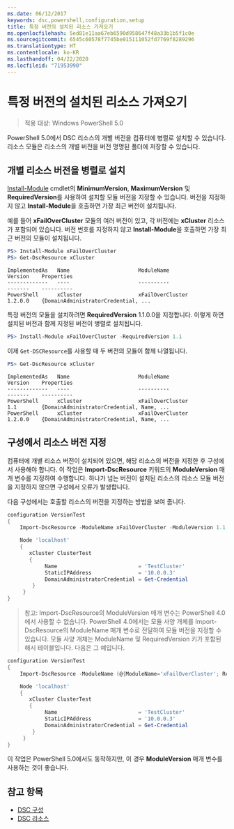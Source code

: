 ```yaml
---
ms.date: 06/12/2017
keywords: dsc,powershell,configuration,setup
title: 특정 버전의 설치된 리소스 가져오기
ms.openlocfilehash: 5ed81e11aa67eb6590d958647f48a33b1b5f1c0e
ms.sourcegitcommit: 6545c60578f7745be015111052fd7769f8289296
ms.translationtype: HT
ms.contentlocale: ko-KR
ms.lasthandoff: 04/22/2020
ms.locfileid: "71953990"
---
```

# <a name="import-a-specific-version-of-an-installed-resource"></a>특정 버전의 설치된 리소스 가져오기

> 적용 대상: Windows PowerShell 5.0

PowerShell 5.0에서 DSC 리소스의 개별 버전을 컴퓨터에 병렬로 설치할 수 있습니다. 리소스 모듈은 리소스의 개별 버전을 버전 명명된 폴더에 저장할 수 있습니다.

## <a name="installing-separate-resource-versions-side-by-side"></a>개별 리소스 버전을 병렬로 설치

[Install-Module](/powershell/module/PowershellGet/Install-Module) cmdlet의 **MinimumVersion**, **MaximumVersion** 및 **RequiredVersion**를 사용하여 설치할 모듈 버전을 지정할 수 있습니다. 버전을 지정하지 않고 **Install-Module**을 호출하면 가장 최근 버전이 설치됩니다.

예를 들어 **xFailOverCluster** 모듈의 여러 버전이 있고, 각 버전에는 **xCluster** 리소스가 포함되어 있습니다. 버전 번호를 지정하지 않고 **Install-Module**을 호출하면 가장 최근 버전의 모듈이 설치됩니다.

```powershell
PS> Install-Module xFailOverCluster
PS> Get-DscResource xCluster
```

```output
ImplementedAs   Name                      ModuleName                     Version    Properties
-------------   ----                      ----------                     -------    ----------
PowerShell      xCluster                  xFailOverCluster               1.2.0.0    {DomainAdministratorCredential, ...
```

특정 버전의 모듈을 설치하려면 **RequiredVersion** 1.1.0.0을 지정합니다. 이렇게 하면 설치된 버전과 함께 지정된 버전이 병렬로 설치됩니다.

```powershell
PS> Install-Module xFailOverCluster -RequiredVersion 1.1
```

이제 `Get-DSCResource`를 사용할 때 두 버전의 모듈이 함께 나열됩니다.

```powershell
PS> Get-DscResource xCluster
```

```output
ImplementedAs   Name                      ModuleName                     Version    Properties
-------------   ----                      ----------                     -------    ----------
PowerShell      xCluster                  xFailOverCluster               1.1        {DomainAdministratorCredential, Name, ...
PowerShell      xCluster                  xFailOverCluster               1.2.0.0    {DomainAdministratorCredential, Name, ...
```

## <a name="specifying-a-resource-version-in-a-configuration"></a>구성에서 리소스 버전 지정

컴퓨터에 개별 리소스 버전이 설치되어 있으면, 해당 리소스의 버전을 지정한 후 구성에서 사용해야 합니다. 이 작업은 **Import-DscResource** 키워드의 **ModuleVersion** 매개 변수를 지정하여 수행합니다. 하나가 넘는 버전이 설치된 리소스의 리소스 모듈 버전을 지정하지 않으면 구성에서 오류가 발생합니다.

다음 구성에서는 호출할 리소스의 버전을 지정하는 방법을 보여 줍니다.

```powershell
configuration VersionTest
{
    Import-DscResource -ModuleName xFailOverCluster -ModuleVersion 1.1

    Node 'localhost'
    {
       xCluster ClusterTest
       {
            Name                          = 'TestCluster'
            StaticIPAddress               = '10.0.0.3'
            DomainAdministratorCredential = Get-Credential
        }
     }
}
```

>참고: Import-DscResource의 ModuleVersion 매개 변수는 PowerShell 4.0에서 사용할 수 없습니다. PowerShell 4.0에서는 모듈 사양 개체를 Import-DscResource의 ModuleName 매개 변수로 전달하여 모듈 버전을 지정할 수 있습니다. 모듈 사양 개체는 ModuleName 및 RequiredVersion 키가 포함된 해시 테이블입니다. 다음은 그 예입니다.

```powershell
configuration VersionTest
{
    Import-DscResource -ModuleName (@{ModuleName='xFailOverCluster'; RequiredVersion='1.1'} )

    Node 'localhost'
    {
       xCluster ClusterTest
       {
            Name                          = 'TestCluster'
            StaticIPAddress               = '10.0.0.3'
            DomainAdministratorCredential = Get-Credential
        }
     }
}
```

이 작업은 PowerShell 5.0에서도 동작하지만, 이 경우 **ModuleVersion** 매개 변수를 사용하는 것이 좋습니다.

## <a name="see-also"></a>참고 항목

- [DSC 구성](configurations.md)
- [DSC 리소스](../resources/resources.md)
